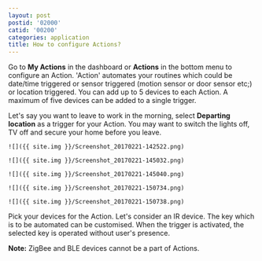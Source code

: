 ```yaml
---
layout: post
postid: '02000'
catid: '00200'
categories: application
title: How to configure Actions?
---
```


Go to **My Actions** in the dashboard or **Actions** in the bottom menu to configure an Action. 'Action' automates your routines which could be date/time triggered or sensor triggered (motion sensor or door sensor etc;) or location triggered. You can add up to 5 devices to each Action. A maximum of five devices can be added to a single trigger.

Let's say you want to leave to work in the morning, select **Departing location** as a trigger for your Action. You may want to switch the lights off, TV off and secure your home before you leave.

    ![]({{ site.img }}/Screenshot_20170221-142522.png)

    ![]({{ site.img }}/Screenshot_20170221-145032.png)

    ![]({{ site.img }}/Screenshot_20170221-145040.png)

    ![]({{ site.img }}/Screenshot_20170221-150734.png)

    ![]({{ site.img }}/Screenshot_20170221-150738.png)


Pick your devices for the Action. Let's consider an IR device. The key which is to be automated can be customised. When the trigger is activated, the selected key is operated without user's presence.

**Note:** ZigBee and BLE devices cannot be a part of Actions.